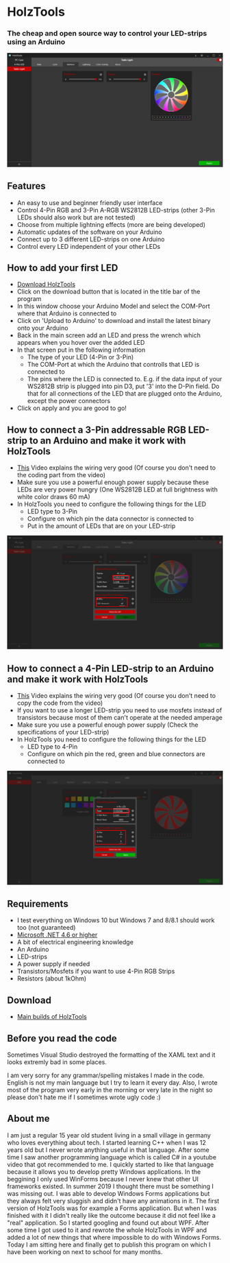 # HolzTools

### The cheap and open source way to control your LED-strips using an Arduino

![Application Preview](images/applicationPreview.png?raw=true "Application Preview")

## Features
* An easy to use and beginner friendly user interface
* Control 4-Pin RGB and 3-Pin A-RGB WS2812B LED-strips (other 3-Pin LEDs should also work but are not tested)
* Choose from multiple lightning effects (more are being developed)
* Automatic updates of the software on your Arduino
* Connect up to 3 different LED-strips on one Arduino
* Control every LED independent of your other LEDs 

## How to add your first LED 
* [Download HolzTools](https://github.com/diddyholz/HolzTools/releases)
* Click on the download button that is located in the title bar of the program
* In this window choose your Arduino Model and select the COM-Port where that Arduino is connected to
* Click on 'Upload to Arduino' to download and install the latest binary onto your Arduino
* Back in the main screen add an LED and press the wrench which appears when you hover over the added LED
* In that screen put in the following information
    * The type of your LED (4-Pin or 3-Pin)
    * The COM-Port at which the Arduino that controlls that LED is connected to
    * The pins where the LED is connected to. E.g. if the data input of your WS2812B strip is plugged into pin D3, put '3' into the D-Pin field. Do that for all connections of the LED that are plugged onto the Arduino, except the power connectors
* Click on apply and you are good to go!

## How to connect a 3-Pin addressable RGB LED-strip to an Arduino and make it work with HolzTools
* [This](https://www.youtube.com/watch?v=9hJyyUTflXA) Video explains the wiring very good (Of course you don't need to the coding part from the video)
* Make sure you use a powerful enough power supply because these LEDs are very power hungry (One WS2812B LED at full brightness with white color draws 60 mA)
* In HolzTools you need to configure the following things for the LED 
    * LED type to 3-Pin
    * Configure on which pin the data connector is connected to
    * Put in the amount of LEDs that are on your LED-strip

![configure 3-Pin sample](images/config3Pin.png?raw=true "How to configure 3-Pin RGB")

## How to connect a 4-Pin LED-strip to an Arduino and make it work with HolzTools
* [This](https://www.youtube.com/watch?v=OR5JpFGJPf4) Video explains the wiring very good (Of course you don't need to copy the code from the video)
* If you want to use a longer LED-strip you need to use mosfets instead of transistors because most of them can't operate at the needed amperage
* Make sure you use a powerful enough power supply (Check the specifications of your LED-strip)
* In HolzTools you need to configure the following things for the LED 
    * LED type to 4-Pin 
    * Configure on which pin the red, green and blue connectors are connected to

![configure 4-Pin sample](images/config4Pin.png?raw=true "How to configure 4-Pin RGB")

## Requirements
* I test everything on Windows 10 but Windows 7 and 8/8.1 should work too (not guaranteed)
* [Microsoft .NET 4.6 or higher](https://dotnet.microsoft.com/download/dotnet-framework)
* A bit of electrical engineering knowledge
* An Arduino
* LED-strips
* A power supply if needed
* Transistors/Mosfets if you want to use 4-Pin RGB Strips
* Resistors (about 1kOhm)

## Download
* [Main builds of HolzTools](https://github.com/diddyholz/HolzTools/releases)

## Before you read the code
Sometimes Visual Studio destroyed the formatting of the XAML text and it looks extremly bad in some places.

I am very sorry for any grammar/spelling mistakes I made in the code. English is not my main language but I try to learn it every day. Also, I wrote most of the program very early in the morning or very late in the night so please don't hate me if I sometimes wrote ugly code :)

## About me
I am just a regular 15 year old student living in a small village in germany who loves everything about tech. I started learning C++ when I was 12 years old but I never wrote anything useful in that language. After some time I saw another programming language which is called C# in a youtube video that got recommended to me. I quickly started to like that language because it allows you to develop pretty Windows applications. In the beggining I only used WinForms because I never knew that other UI frameworks existed. In summer 2019 I thought there must be something I was missing out. I was able to develop Windows Forms applications but they always felt very sluggish and didn't have any animations in it. The first version of HolzTools was for example a Forms application. But when I was finished with it I didn't really like the outcome because it did not feel like a "real" application. So I started googling and found out about WPF. After some time I got used to it and rewrote the whole HolzTools in WPF and added a lot of new things that where impossible to do with Windows Forms. Today I am sitting here and finally get to publish this program on which I have been working on next to school for many months.